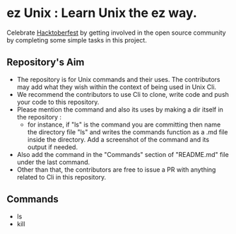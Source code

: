 # ez Unix : Learn Unix the ez way.

Celebrate [Hacktoberfest](https://hacktoberfest.digitalocean.com/) by getting involved in the open source community by completing some simple tasks in this project. 

## Repository's Aim
* The repository is for Unix commands and their uses. The contributors may add what they wish within the context of being used in Unix Cli. 
* We recommend the contributors to use Cli to clone, write code and push your code to this repository.
* Please mention the command and also its uses by making a dir itself in the repository :
    * for instance, if "ls" is the command you are committing then name the directory file "ls" and writes the commands function as a .md file inside the directory. Add a screenshot of the command and its output if needed.
* Also add the command in the "Commands" section of "README.md" file under the last command. 
* Other than that, the contributors are free to issue a PR with anything related to Cli in this repository.

## Commands
<!-- Add your contributed command down below :- -->
- ls
- kill


